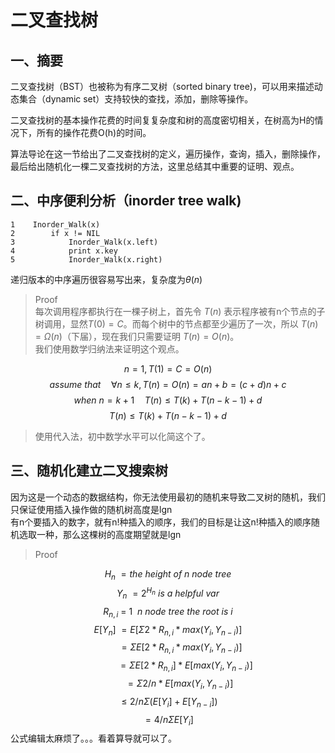 # 二叉查找树

## 一、摘要

二叉查找树（BST）也被称为有序二叉树（sorted binary tree)，可以用来描述动态集合（dynamic set）支持较快的查找，添加，删除等操作。

二叉查找树的基本操作花费的时间复复杂度和树的高度密切相关，在树高为H的情况下，所有的操作花费O(h)的时间。

算法导论在这一节给出了二叉查找树的定义，遍历操作，查询，插入，删除操作，最后给出随机化一棵二叉查找树的方法，这里总结其中重要的证明、观点。

## 二、中序便利分析（inorder tree walk)

```
1    Inorder_Walk(x)
2        if x != NIL
3            Inorder_Walk(x.left)
4            print x.key
5            Inorder_Walk(x.right)
```

递归版本的中序遍历很容易写出来，复杂度为$\theta (n)$ 

> Proof\
每次调用程序都执行在一棵子树上，首先令 $T(n)$ 表示程序被有n个节点的子树调用，显然$T(0) = C$。而每个树中的节点都至少遍历了一次，所以 $T(n)=\Omega(n)$（下届），现在我们只需要证明 $T(n) = O(n)$。\
我们使用数学归纳法来证明这个观点。

$$ n=1, T(1) = C = O(n) $$
$$ assume\ that\quad \forall n \leqslant k, T(n)=O(n)=an+b=(c+d)n+c $$
$$ when\ n=k+1\quad T(n) \leqslant T(k) + T(n-k-1) + d $$ 
$$T(n) \leqslant T(k)+T(n-k-1)+d$$
> 使用代入法，初中数学水平可以化简这个了。

## 三、随机化建立二叉搜索树
因为这是一个动态的数据结构，你无法使用最初的随机来导致二叉树的随机，我们只保证使用插入操作做的随机树高度是lgn\
有n个要插入的数字，就有n!种插入的顺序，我们的目标是让这n!种插入的顺序随机选取一种，那么这棵树的高度期望就是lgn
> Proof

$$ H_n\ = the\ height\ of\ n\ node\ tree $$
$$ Y_n\ = 2 ^ {H_n}\ is\ a\ helpful\ var$$
$$ R_{n, i}\ =\ 1\ \ n\ node\ tree\ the\ root\ is\ i $$ 
$$ E[Y_n]\ = E[\Sigma 2*R_{n,i}*max(Y_i, Y_{n-i})]$$
$$\ \ \ \ \ \ \ \ \ \  = \Sigma E[2*R_{n,i}*max(Y_i, Y_{n-i})]$$
$$\ \ \ \ \ \ \ \ \ \ \ \ \ \ =\Sigma E[2*R_{n,i}]*E[max(Y_i, Y_{n-i})]$$
$$ \ \ \ \ \ \ \ \ \ =\Sigma 2/n*E[max(Y_i, Y_{n-i})]$$
$$\leqslant 2/n \Sigma (E[Y_i] + E[Y_{n-i}])$$
$$ = 4/n \Sigma E[Y_i] $$
公式编辑太麻烦了。。。看着算导就可以了。